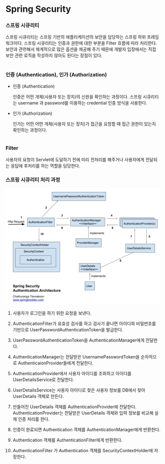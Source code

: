 # Spring Security

### 스프링 시큐리티

스프링 시큐리티는 스프링 기반의 애플리케이션의 보안을 담당하는 스프링 하위 프레임워크이다. 스프링 시큐리티는 인증과 권한에 대한 부분을 Filter 흐름에 따라 처리한다. 보안과 관련해서 체계적으로 많은 옵션을 제공해 주기 때문에 개발자 입장에서는 직접 보안 관련 로직을 작성하지 않아도 된다는 장점이 있다.

#

### 인증 (Authentication), 인가 (Authorization)

- 인증 (Authentication)

  인증은 어떤 개체(사용자 또는 장치)의 신원을 확인하는 과정이다.
  스프링 시큐리티는 username 과 password를 이용하는 credential 인증 방식을 사용한다.

- 인가 (Authorization)

  인가는 어떤 어떤 개체(사용자 또는 장치)가 접근을 요청할 때 접근 권한이 있는지 확인하는 과정이다.

#

### Filter

사용자의 요청이 Servlet에 도달하기 전에 미리 전처리를 해주거나 사용자에게 전달되는 응답에 후처리를 하는 역할을 담당한다.

### 스프링 시큐리티 처리 과정

![img](./img/01.png)

1. 사용자가 로그인을 하기 위한 요청을 보낸다.

2. AuthenticationFilter가 유효성 검사를 하고 검사가 끝나면 아이디와
   비밀번호를 기반으로 UserPasswordAuthenticationToken을 발급한다.

3. UserPasswordAuthenticationToken을 AuthenticationManager에게 전달한다.

4. AuthenticationManager는 전달받은 UsernamePasswordToken을 순차적으로 AuthenticaionProvider들에게 전달한다.

5. AuthenticationProvider에서 사용자 아이디를 조회하고 아이디를 UserDetailsService로 전달한다.

6. UserDetailsService는 사용자 아이디로 찾은 사용자 정보를 DB에서 찾아 UserDetails 객체로 만든다.

7. 만들어진 UserDetails 객체를 AuthenticationProvider에 전달한다.
   AuthenticationProvider는 전달받은 UserDetails 객체와 입력 정보를 비교해 실제 인증 처리를 한다.

8. 인증이 완료되면 Authentication 객체를 AuthenticationManager에게 반환한다.

9. Authentication 객체를 AuthenticationFilter에게 반환한다.

10. AuthenticationFilter 가 Authentication 객체를 SecurityContextHolder에 저장한다.
